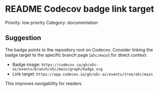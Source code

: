 # README Codecov badge link target

Priority: low priority
Category: documentation

## Suggestion
The badge points to the repository root on Codecov. Consider linking the badge target to the specific branch page (`a5c/main`) for direct context:

- Badge image: `https://codecov.io/gh/a5c-ai/events/branch/a5c/main/graph/badge.svg`
- Link target: `https://app.codecov.io/gh/a5c-ai/events/tree/a5c/main`

This improves navigability for readers.
